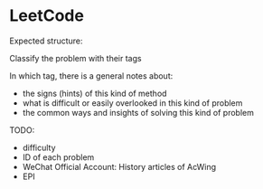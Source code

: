 # LeetCode

Expected structure:

Classify the problem with their tags

In which tag, there is a general notes about:

* the signs (hints) of this kind of method
* what is difficult or easily overlooked in this kind of problem
* the common ways and insights of solving this kind of problem

TODO:

* difficulty
* ID of each problem
* WeChat Official Account: History articles of AcWing
* EPI

